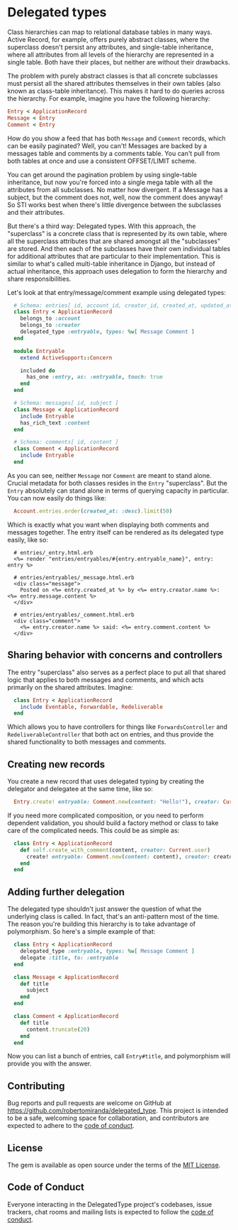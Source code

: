 # Delegated types

Class hierarchies can map to relational database tables in many ways. Active Record, for example, offers purely abstract classes, where the superclass doesn't persist any attributes, and single-table inheritance, where all attributes from all levels of the hierarchy are represented in a single table. Both have their places, but neither are without their drawbacks.

The problem with purely abstract classes is that all concrete subclasses must persist all the shared attributes themselves in their own tables (also known as class-table inheritance). This makes it hard to do queries across the hierarchy. For example, imagine you have the following hierarchy:


```ruby
Entry < ApplicationRecord
Message < Entry
Comment < Entry
```

How do you show a feed that has both `Message` and `Comment` records, which can be easily paginated? Well, you can't! Messages are backed by a messages table and comments by a comments table. You can't pull from both tables at once and use a consistent OFFSET/LIMIT scheme.

You can get around the pagination problem by using single-table inheritance, but now you're forced into a single mega table with all the attributes from all subclasses. No matter how divergent. If a Message has a subject, but the comment does not, well, now the comment does anyway! So STI works best when there's little divergence between the subclasses and their attributes.

But there's a third way: Delegated types. With this approach, the "superclass" is a concrete class that is represented by its own table, where all the superclass attributes that are shared amongst all the "subclasses" are stored. And then each of the subclasses have their own individual tables for additional attributes that are particular to their implementation. This is similar to what's called multi-table inheritance in Django, but instead of actual inheritance, this approach uses delegation to form the hierarchy and share responsibilities.


Let's look at that entry/message/comment example using delegated types:

```ruby
  # Schema: entries[ id, account_id, creator_id, created_at, updated_at, entryable_type, entryable_id ]
  class Entry < ApplicationRecord
    belongs_to :account
    belongs_to :creator
    delegated_type :entryable, types: %w[ Message Comment ]
  end

  module Entryable
    extend ActiveSupport::Concern

    included do
      has_one :entry, as: :entryable, touch: true
    end
  end

  # Schema: messages[ id, subject ]
  class Message < ApplicationRecord
    include Entryable
    has_rich_text :content
  end

  # Schema: comments[ id, content ]
  class Comment < ApplicationRecord
    include Entryable
  end
```

As you can see, neither `Message` nor `Comment` are meant to stand alone. Crucial metadata for both classes resides in the `Entry` "superclass". But the `Entry` absolutely can stand alone in terms of querying capacity in particular. You can now easily do things like:

```ruby
  Account.entries.order(created_at: :desc).limit(50)
```

Which is exactly what you want when displaying both comments and messages together. The entry itself can be rendered as its delegated type easily, like so:

```erb
  # entries/_entry.html.erb
  <%= render "entries/entryables/#{entry.entryable_name}", entry: entry %>

  # entries/entryables/_message.html.erb
  <div class="message">
    Posted on <%= entry.created_at %> by <%= entry.creator.name %>: <%= entry.message.content %>
  </div>

  # entries/entryables/_comment.html.erb
  <div class="comment">
    <%= entry.creator.name %> said: <%= entry.comment.content %>
  </div>
```

## Sharing behavior with concerns and controllers

The entry "superclass" also serves as a perfect place to put all that shared logic that applies to both messages and comments, and which acts primarily on the shared attributes. Imagine:

```ruby
  class Entry < ApplicationRecord
    include Eventable, Forwardable, Redeliverable
  end
```

Which allows you to have controllers for things like `ForwardsController` and `RedeliverableController` that both act on entries, and thus provide the shared functionality to both messages and comments.

## Creating new records

You create a new record that uses delegated typing by creating the delegator and delegatee at the same time, like so:

```ruby
  Entry.create! entryable: Comment.new(content: "Hello!"), creator: Current.user
```

If you need more complicated composition, or you need to perform dependent validation, you should build a factory method or class to take care of the complicated needs. This could be as simple as:

```ruby
  class Entry < ApplicationRecord
    def self.create_with_comment(content, creator: Current.user)
      create! entryable: Comment.new(content: content), creator: creator
    end
  end
```

## Adding further delegation

The delegated type shouldn't just answer the question of what the underlying class is called. In fact, that's an anti-pattern most of the time. The reason you're building this hierarchy is to take advantage of polymorphism. So here's a simple example of that:

```ruby
  class Entry < ApplicationRecord
    delegated_type :entryable, types: %w[ Message Comment ]
    delegate :title, to: :entryable
  end

  class Message < ApplicationRecord
    def title
      subject
    end
  end

  class Comment < ApplicationRecord
    def title
      content.truncate(20)
    end
  end
```

Now you can list a bunch of entries, call `Entry#title`, and polymorphism will provide you with the answer.

## Contributing

Bug reports and pull requests are welcome on GitHub at https://github.com/robertomiranda/delegated_type. This project is intended to be a safe, welcoming space for collaboration, and contributors are expected to adhere to the [code of conduct](https://github.com/[USERNAME]/delegated_type/blob/master/CODE_OF_CONDUCT.md).


## License

The gem is available as open source under the terms of the [MIT License](https://opensource.org/licenses/MIT).

## Code of Conduct

Everyone interacting in the DelegatedType project's codebases, issue trackers, chat rooms and mailing lists is expected to follow the [code of conduct](https://github.com/[USERNAME]/delegated_type/blob/master/CODE_OF_CONDUCT.md).
